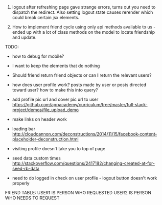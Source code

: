 1. logout after refreshing page gave strange errors, turns out you need to dispatch the redirect. Also setting logout state causes rerender which could break certain jsx elements.

2. How to implement friend cycle using only api methods available to us - ended up with a lot of class methods on the model to locate friendship and update.

TODO:
* how to debug for mobile?

* I want to keep the elements that do nothing

* Should friend return friend objects or can I return the relevant users?

* how does user profile work? posts made by user or posts directed toward user? how to make this into query?

* add profile pic url and cover pic url to user
https://github.com/appacademy/curriculum/tree/master/full-stack-project/demos/file_upload_demo

* make links on header work

* loading bar
http://cloudcannon.com/deconstructions/2014/11/15/facebook-content-placeholder-deconstruction.html

* visiting profile doesn't take you to top of page

* seed data custom times
http://stackoverflow.com/questions/2417182/changing-created-at-for-seed-rb-data

* need to do logged in check on user profile - logout button doesn't work properly

FRIEND TABLE:
USER1 IS PERSON WHO REQUESTED
USER2 IS PERSON WHO NEEDS TO REQUEST
